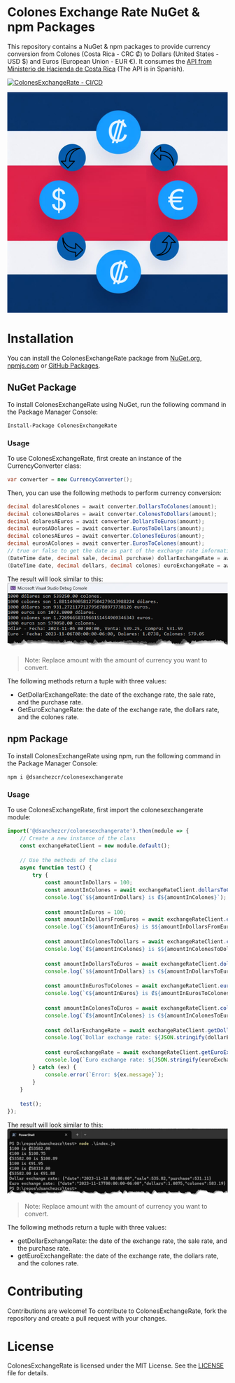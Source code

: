 # Colones Exchange Rate NuGet & npm Packages
This repository contains a NuGet & npm packages to provide currency conversion from Colones (Costa Rica - CRC ₡) to Dollars (United States - USD $) and Euros (European Union - EUR €). It consumes the [API from Ministerio de Hacienda de Costa Rica](https://api.hacienda.go.cr/indicadores/tc) (The API is in Spanish).

[![ColonesExchangeRate - CI/CD](https://github.com/dsanchezcr/ColonesExchangeRate/actions/workflows/workflow.yaml/badge.svg)](https://github.com/dsanchezcr/ColonesExchangeRate/actions/workflows/workflow.yaml)

![](https://raw.githubusercontent.com/dsanchezcr/ColonesExchangeRate/main/images/Icon.png)

# Installation
You can install the ColonesExchangeRate package from [NuGet.org](https://www.npmjs.com/package/@dsanchezcr/colonesexchangerate), [npmjs.com](https://www.npmjs.com/package/@dsanchezcr/colonesexchangerate) or [GitHub Packages](https://github.com/dsanchezcr?tab=packages&repo_name=ColonesExchangeRate).


## NuGet Package
To install ColonesExchangeRate using NuGet, run the following command in the Package Manager Console:
```dotnetcli
Install-Package ColonesExchangeRate
```
### Usage
To use ColonesExchangeRate, first create an instance of the CurrencyConverter class:

```csharp
var converter = new CurrencyConverter();
```
Then, you can use the following methods to perform currency conversion:
```csharp
decimal dolaresAColones = await converter.DollarsToColones(amount);
decimal colonesADolares = await converter.ColonesToDollars(amount);
decimal dolaresAEuros = await converter.DollarsToEuros(amount);
decimal eurosADolares = await converter.EurosToDollars(amount);
decimal colonesAEuros = await converter.ColonesToEuros(amount);
decimal eurosAColones = await converter.EurosToColones(amount);
// true or false to get the date as part of the exchange rate information.
(DateTime date, decimal sale, decimal purchase) dollarExchangeRate = await converter.GetDollarExchangeRate(); 
(DateTime date, decimal dollars, decimal colones) euroExchangeRate = await converter.GetEuroExchangeRate();
```
The result will look similar to this:
![Console Result](https://raw.githubusercontent.com/dsanchezcr/ColonesExchangeRate/main/images/ConsoleResult.jpg)

> Note: Replace amount with the amount of currency you want to convert.

The following methods return a tuple with three values: 
- GetDollarExchangeRate: the date of the exchange rate, the sale rate, and the purchase rate.
- GetEuroExchangeRate: the date of the exchange rate, the dollars rate, and the colones rate.

## npm Package

To install ColonesExchangeRate using npm, run the following command in the Package Manager Console:
```cli
npm i @dsanchezcr/colonesexchangerate
```

### Usage

To use ColonesExchangeRate, first import the colonesexchangerate module:
```javascript
import('@dsanchezcr/colonesexchangerate').then(module => {
    // Create a new instance of the class
    const exchangeRateClient = new module.default();

    // Use the methods of the class
    async function test() {
        try {
            const amountInDollars = 100;
            const amountInColones = await exchangeRateClient.dollarsToColones(amountInDollars);
            console.log(`$${amountInDollars} is ₡${amountInColones}`);

            const amountInEuros = 100;
            const amountInDollarsFromEuros = await exchangeRateClient.eurosToDollars(amountInEuros);
            console.log(`€${amountInEuros} is $${amountInDollarsFromEuros}`);

            const amountInColonesToDollars = await exchangeRateClient.colonesToDollars(amountInColones);
            console.log(`₡${amountInColones} is $${amountInColonesToDollars}`);

            const amountInDollarsToEuros = await exchangeRateClient.dollarsToEuros(amountInDollars);
            console.log(`$${amountInDollars} is €${amountInDollarsToEuros}`);

            const amountInEurosToColones = await exchangeRateClient.eurosToColones(amountInEuros);
            console.log(`€${amountInEuros} is ₡${amountInEurosToColones}`);

            const amountInColonesToEuros = await exchangeRateClient.colonesToEuros(amountInColones);
            console.log(`₡${amountInColones} is €${amountInColonesToEuros}`);

            const dollarExchangeRate = await exchangeRateClient.getDollarExchangeRate();
            console.log(`Dollar exchange rate: ${JSON.stringify(dollarExchangeRate)}`);

            const euroExchangeRate = await exchangeRateClient.getEuroExchangeRate();
            console.log(`Euro exchange rate: ${JSON.stringify(euroExchangeRate)}`);
        } catch (ex) {
            console.error(`Error: ${ex.message}`);
        }
    }

    test();
});
```
The result will look similar to this:
![npm console result](https://raw.githubusercontent.com/dsanchezcr/ColonesExchangeRate/main/images/npmConsoleResult.jpg)

> Note: Replace amount with the amount of currency you want to convert.

The following methods return a tuple with three values: 
- getDollarExchangeRate: the date of the exchange rate, the sale rate, and the purchase rate.
- getEuroExchangeRate: the date of the exchange rate, the dollars rate, and the colones rate.

# Contributing
Contributions are welcome! To contribute to ColonesExchangeRate, fork the repository and create a pull request with your changes.

# License
ColonesExchangeRate is licensed under the MIT License. See the [LICENSE](/LICENSE) file for details.